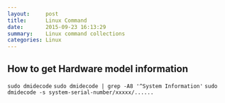 ```yaml
---
layout:     post
title:      Linux Command
date:       2015-09-23 16:13:29
summary:    Linux command collections
categories: Linux
---
```

## How to get Hardware model information

`sudo dmidecode`
`sudo dmidecode | grep -A8 '^System Information'`
`sudo dmidecode -s system-serial-number/xxxxx/......`
